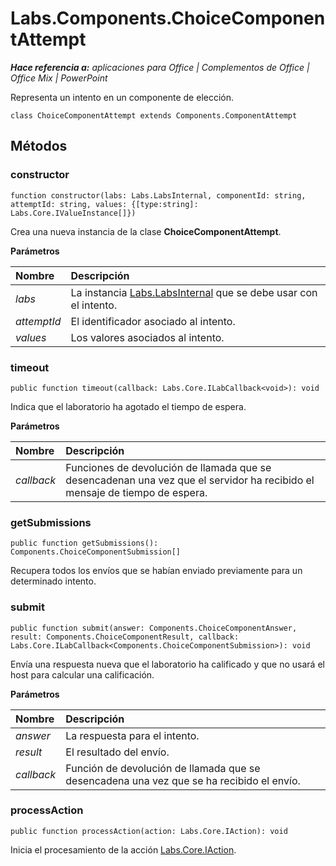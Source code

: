 
# Labs.Components.ChoiceComponentAttempt

 _**Hace referencia a:** aplicaciones para Office | Complementos de Office | Office Mix | PowerPoint_

Representa un intento en un componente de elección.

```
class ChoiceComponentAttempt extends Components.ComponentAttempt
```


## Métodos




### constructor

 `function constructor(labs: Labs.LabsInternal, componentId: string, attemptId: string, values: {[type:string]: Labs.Core.IValueInstance[]})`

Crea una nueva instancia de la clase **ChoiceComponentAttempt**.

 **Parámetros**


|**Nombre**|**Descripción**|
|:-----|:-----|
| _labs_|La instancia [Labs.LabsInternal](http://msdn.microsoft.com/library/599fb2c4-bb16-4422-84ad-10ed85a14018.aspx) que se debe usar con el intento.|
| _attemptId_|El identificador asociado al intento.|
| _values_|Los valores asociados al intento.|

### timeout

 `public function timeout(callback: Labs.Core.ILabCallback<void>): void`

Indica que el laboratorio ha agotado el tiempo de espera.

 **Parámetros**


|**Nombre**|**Descripción**|
|:-----|:-----|
| _callback_|Funciones de devolución de llamada que se desencadenan una vez que el servidor ha recibido el mensaje de tiempo de espera.|

### getSubmissions

 `public function getSubmissions(): Components.ChoiceComponentSubmission[]`

Recupera todos los envíos que se habían enviado previamente para un determinado intento.


### submit

 `public function submit(answer: Components.ChoiceComponentAnswer, result: Components.ChoiceComponentResult, callback: Labs.Core.ILabCallback<Components.ChoiceComponentSubmission>): void`

Envía una respuesta nueva que el laboratorio ha calificado y que no usará el host para calcular una calificación.

 **Parámetros**


|**Nombre**|**Descripción**|
|:-----|:-----|
| _answer_|La respuesta para el intento.|
| _result_|El resultado del envío.|
| _callback_|Función de devolución de llamada que se desencadena una vez que se ha recibido el envío.|

### processAction

 `public function processAction(action: Labs.Core.IAction): void`

Inicia el procesamiento de la acción [Labs.Core.IAction](../../reference/office-mix/labs.core.iaction.md).

